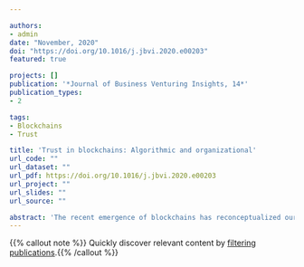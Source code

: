 ```yaml
---

authors:
- admin
date: "November, 2020"
doi: "https://doi.org/10.1016/j.jbvi.2020.e00203"
featured: true

projects: []
publication: '*Journal of Business Venturing Insights, 14*'
publication_types:
- 2

tags:
- Blockchains
- Trust

title: 'Trust in blockchains: Algorithmic and organizational'
url_code: ""
url_dataset: ""
url_pdf: https://doi.org/10.1016/j.jbvi.2020.e00203
url_project: ""
url_slides: ""
url_source: ""

abstract: 'The recent emergence of blockchains has reconceptualized our understanding of crowdfunding, platforms, organization, and governance. The disruption, and disintermediation made possible by blockchains has rightfully received increasing attention from entrepreneurs, and entrepreneurship researchers alike. In this article, I broaden these perspectives by paying particular attention to trust in blockchains, and contrasting it with perspectives on trust from Transaction Cost Economics, Agency Theory, and the Resource Based View. In sum, I compare perspectives on trust in these traditional theories to the conception of trust in blockchains – a mix of algorithmic, and organizational – to offer new insights into the implications of the rise of blockchains.'
---
```


{{% callout note %}}
Quickly discover relevant content by [filtering publications](./research/).{{% /callout %}}


